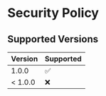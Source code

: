 # Security Policy

## Supported Versions


| Version | Supported          |
| ------- | ------------------ |
| 1.0.0   | :white_check_mark: |
| < 1.0.0 | :x:              |
